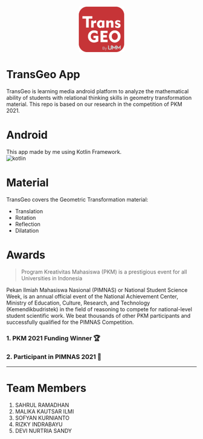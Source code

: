 <p align="center">
    <img src="logoapk.png" width="120" height="120" />
</p>

# TransGeo App
TransGeo is learning media android platform to analyze the mathematical ability of students with relational thinking skills in geometry transformation material. This repo is based on our research in the competition of PKM 2021.

# Android
This app made by me using Kotlin Framework.<br>
<img src="https://skillicons.dev/icons?i=kotlin&theme=dark" width="40" height="40" alt="kotlin" />

# Material
TransGeo covers the Geometric Transformation material:
- Translation
- Rotation
- Reflection
- Dilatation

# Awards
> Program Kreativitas Mahasiswa (PKM) is a prestigious event for all Universities in Indonesia

Pekan Ilmiah Mahasiswa Nasional (PIMNAS) or National Student Science Week, is an annual official event of the National Achievement Center, Ministry of Education, Culture, Research, and Technology (Kemendikbudristek) in the field of reasoning to compete for national-level student scientific work. We beat thousands of other PKM participants and successfully qualified for the PIMNAS Competition.
### 1. PKM 2021 Funding Winner 🏆
### 2. Participant in PIMNAS 2021 🏅
---
# Team Members
1. SAHRUL RAMADHAN
2. MALIKA KAUTSAR ILMI
3. SOFYAN KURNIANTO
4. RIZKY INDRABAYU
5. DEVI NURTRIA SANDY
